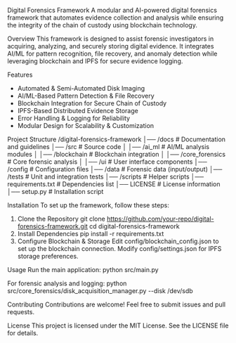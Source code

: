 Digital Forensics Framework
A modular and AI-powered digital forensics framework that automates evidence collection and analysis while ensuring the integrity of the chain of custody using blockchain technology.

Overview
This framework is designed to assist forensic investigators in acquiring, analyzing, and securely storing digital evidence. It integrates AI/ML for pattern recognition, file recovery, and anomaly detection while leveraging blockchain and IPFS for secure evidence logging.

Features
- Automated & Semi-Automated Disk Imaging
- AI/ML-Based Pattern Detection & File Recovery
- Blockchain Integration for Secure Chain of Custody
- IPFS-Based Distributed Evidence Storage
- Error Handling & Logging for Reliability
- Modular Design for Scalability & Customization

Project Structure
/digital-forensics-framework
│── /docs                     # Documentation and guidelines
│── /src                      # Source code
│   │── /ai_ml                # AI/ML analysis modules
│   │── /blockchain           # Blockchain integration
│   │── /core_forensics       # Core forensic analysis
│   │── /ui                   # User interface components
│── /config                   # Configuration files
│── /data                     # Forensic data (input/output)
│── /tests                    # Unit and integration tests
│── /scripts                  # Helper scripts
│── requirements.txt          # Dependencies list
│── LICENSE                   # License information
│── setup.py                  # Installation script

Installation
To set up the framework, follow these steps:

1. Clone the Repository
git clone https://github.com/your-repo/digital-forensics-framework.git
cd digital-forensics-framework
2. Install Dependencies
pip install -r requirements.txt
3. Configure Blockchain & Storage
Edit config/blockchain_config.json to set up the blockchain connection.
Modify config/settings.json for IPFS storage preferences.

Usage
Run the main application:
python src/main.py

For forensic analysis and logging:
python src/core_forensics/disk_acquisition_manager.py --disk /dev/sdb

Contributing
Contributions are welcome! Feel free to submit issues and pull requests.

License
This project is licensed under the MIT License. See the LICENSE file for details.
